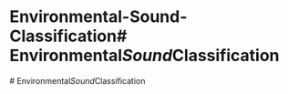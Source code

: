 # Environmental-Sound-Classification#   E n v i r o n m e n t a l _ S o u n d _ C l a s s i f i c a t i o n  
 #   E n v i r o n m e n t a l _ S o u n d _ C l a s s i f i c a t i o n  
 